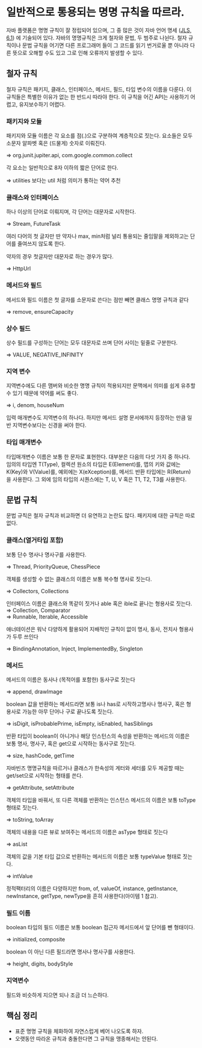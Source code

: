 # 일반적으로 통용되는 명명 규칙을 따르라.

자바 플랫폼은 명명 규칙이 잘 정립되어 있으며, 그 중 많은 것이 자바 언어 명세 ([JLS, 6.1](https://docs.oracle.com/javase/specs/jls/se7/html/jls-6.html)) 에 기술되어 있다. 자바의 명명규칙은 크게 철자와 문법, 두 범주로 나뉜다. 철자 규칙이나 문법 규칙을 어기면 다른 프로그래머 들이 그 코드를 읽기 번거로울 뿐 아니라 다른 뜻으로 오해할 수도 있고 그로 인해 오류까지 발생할 수 있다.

## 철자 규칙

철자 규칙은 패키지, 클래스, 인터페이스, 메서드, 필드, 타입 변수의 이름을 다룬다. 이 규칙들은 특별한 이유가 없는 한 반드시 따라야 한다. 이 규칙을 어긴 API는 사용하기 어렵고, 유지보수하기 어렵다.

### 패키지와 모듈

패키지와 모듈 이름은 각 요소를 점(.)으로 구분하여 계층적으로 짓는다. 요소들은 모두 소문자 알파벳 혹은 (드물게) 숫자로 이뤄진다.

⇒ org.junit.jupiter.api, com.google.common.collect

각 요소는 일반적으로 8자 이하의 짧은 단어로 한다.

⇒ utilities 보다는 util 처럼 의미가 통하는 약어 추천

### 클래스와 인터페이스

하나 이상의 단어로 이뤄지며, 각 단어는 대문자로 시작한다.

⇒ Stream, FutureTask

여러 다어의 첫 글자만 딴 약자나 max, min처럼 널리 통용되는 줄임말을 제외하고는 단어를 줄여쓰지 않도록 한다.

약자의 경우 첫글자만 대문자로 하는 경우가 많다.

⇒ HttpUrl

### 메서드와 필드

메서드와 필드 이름은 첫 글자를 소문자로 쓴다는 점만 빼면 클래스 명명 규칙과 같다

⇒ remove, ensureCapacity

### 상수 필드

상수 필드를 구성하는 단어는 모두 대문자로 쓰며 단어 사이는 밑줄로 구분한다.

⇒ VALUE, NEGATIVE_INFINITY

### 지역 변수

지역변수에도 다른 맴버와 비슷한 명명 규칙이 적용되지만 문맥에서 의미를 쉽게 유추할 수 있기 때문에 약어를 써도 좋다.

⇒ i, denom, houseNum

입력 매개변수도 지역변수의 하나다. 하지만 메서드 설명 문서에까지 등장하는 만큼 일반 지역변수보다는 신경을 써야 한다.

### 타입 매개변수

타입매개변수 이름은 보통 한 문자로 표현한다. 대부분은 다음의 다섯 가지 중 하나다. 임의의 타입엔 T(Type), 컬렉션 원소의 타입은 E(Element)를, 맵의 키와 값에는 K(Key)와 V(Value)를, 예외에는 X(eXception)를, 메서드 반환 타입에는 R(Return)을 사용한다. 그 외에 임의 타입의 시퀀스에는 T, U, V 혹은 T1, T2, T3를 사용한다.

## 문법 규칙

문법 규칙은 철자 규칙과 비교하면 더 유연하고 논란도 많다. 패키지에 대한 규칙은 따로 없다.

### 클래스(열거타입 포함)

보통 단수 명사나 명사구를 사용한다.

⇒ Thread, PriorityQueue, ChessPiece

객체를 생성할 수 없는 클래스의 이름은 보통 복수형 명사로 짓는다.

⇒ Collectors, Collections

인터페이스 이름은 클래스와 똑같이 짓거나 able 혹은 ible로 끝나는 형용사로 짓는다.  
⇒ Collection, Comparator  
⇒ Runnable, Iterable, Accessible

애너테이션은 워낙 다양하게 활용되어 지배적인 규칙이 없이 명사, 동사, 전치사 형용사가 두루 쓰인다

⇒ BindingAnnotation, Inject, ImplementedBy, Singleton

### 메서드

메서드의 이름은 동사나 (목적어를 포함한) 동사구로 짓는다

⇒ append, drawImage

boolean 값을 반환하는 메서드라면 보통 is나 has로 시작하고명사나 명사구, 혹은 형용사로 가능한 아무 단어나 구로 끝나도록 짓는다.

⇒ isDigit, isProbablePrime, isEmpty, isEnabled, hasSiblings

반환 타입이 boolean이 아니거나 해당 인스턴스의 속성을 반환하는 메서드의 이름은 보통 명사, 명사구, 혹은 get으로 시작하는 동사구로 짓는다.

⇒ size, hashCode, getTime

자바빈즈 명명규칙을 따르거나 클래스가 한속성의 게터와 세터를 모두 제공할 때는 get/set으로 시작하는 형태를 쓴다.

⇒ getAttribute, setAttribute

객체의 타입을 바꿔서, 또 다른 객체를 반환하는 인스턴스 메서드의 이름은 보통 toType 형태로 짓는다.

⇒ toString, toArray

객체의 내용을 다른 뷰로 보여주는 메서드의 이름은 asType 형태로 짓는다

⇒ asList

객체의 값을 기본 타입 값으로 반환하는 메서드의 이름은 보통 typeValue 형태로 짓는다.

⇒ intValue

정적팩터리의 이름은 다양하지만 from, of, valueOf, instance, getInstance, newInstance, getType, newType을 흔히 사용한다(아이템 1 참고).

### 필드 이름

boolean 타입의 필드 이름은 보통 boolean 접근자 메서드에서 앞 단어를 뺀 형태이다.

⇒ initialized, composite

boolean 이 아닌 다른 필드라면 명사나 명사구를 사용한다.

⇒ height, digits, bodyStyle

### 지역변수

필드와 비슷하게 지으면 되나 조금 더 느슨하다.

## 핵심 정리

- 표준 명명 규칙을 체화하여 자연스럽게 베어 나오도록 하자.
- 오랫동안 따라온 규칙과 충돌한다면 그 규칙을 맹종해서는 안된다.